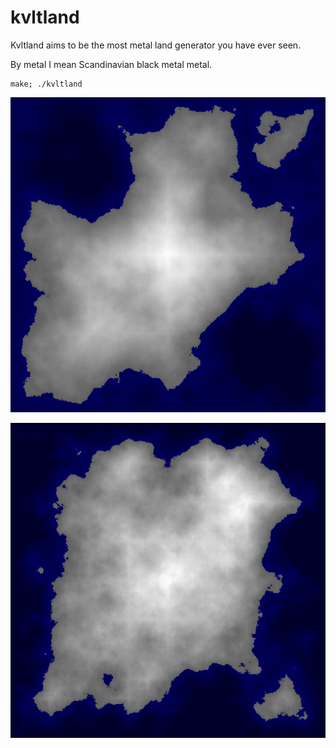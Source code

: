 # kvltland

Kvltland aims to be the most metal land generator you have ever seen.

By metal I mean Scandinavian black metal metal.

    make; ./kvltland

![Screenshot](img/2017-08-19-074806_513x513_scrot.png)

![Screenshot](img/2017-08-19-075010_513x513_scrot.png)
